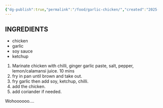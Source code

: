 ```yaml
---
{"dg-publish":true,"permalink":"/food/garlic-chicken/","created":"2025-02-25T20:46:26.068+08:00","updated":"2025-03-25T19:13:46.251+08:00"}
---
```



## INGREDIENTS
- chicken
- garlic
- soy sauce
- ketchup

1. Marinate chicken with chilli, ginger garlic paste, salt, pepper, lemon/calamansi juice. 10 mins
2. fry in pan until brown and take out.
3. fry garlic then add soy, ketchup, chilli.
4. add the chicken.
5. add coriander if needed.

Wohoooooo....

